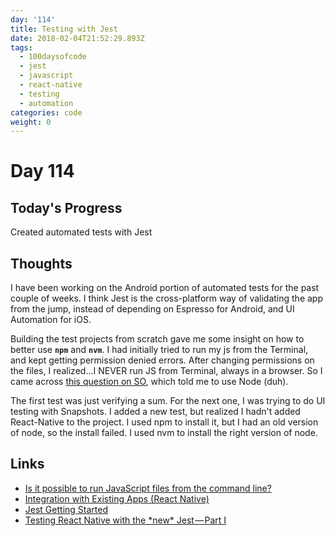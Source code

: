 ```yaml
---
day: '114'
title: Testing with Jest
date: 2018-02-04T21:52:29.893Z
tags:
  - 100daysofcode
  - jest
  - javascript
  - react-native
  - testing
  - automation
categories: code
weight: 0
---
```

# Day 114

## Today's Progress

Created automated tests with Jest

## Thoughts

I have been working on the Android portion of automated tests for the past couple of weeks. I think Jest is the cross-platform way of validating the app from the jump, instead of depending on Espresso for Android, and UI Automation for iOS. 

Building the test projects from scratch gave me some insight on how to better use **`npm`** and **`nvm`**. I had initially tried to run my js from the Terminal, and kept getting permission denied errors. After changing permissions on the files, I realized...I NEVER run JS from Terminal, always in a browser. So I came across [this question on SO](https://stackoverflow.com/a/28756251/270847), which told me to use Node (duh).

The first test was just verifying a sum. For the next one, I was trying to do UI testing with Snapshots. I added a new test, but realized I hadn't added React-Native to the project. I used npm to install it, but I had an old version of node, so the install failed. I used nvm to install the right version of node.

## Links

* [Is it possible to run JavaScript files from the command line?](https://stackoverflow.com/a/28756251/270847)
* [Integration with Existing Apps (React Native)](https://facebook.github.io/react-native/docs/integration-with-existing-apps.html)
* [Jest Getting Started](https://facebook.github.io/jest/docs/en/getting-started.html)
* [Testing React Native with the \*new\* Jest — Part I](https://blog.callstack.io/unit-testing-react-native-with-the-new-jest-i-snapshots-come-into-play-68ba19b1b9fe)
